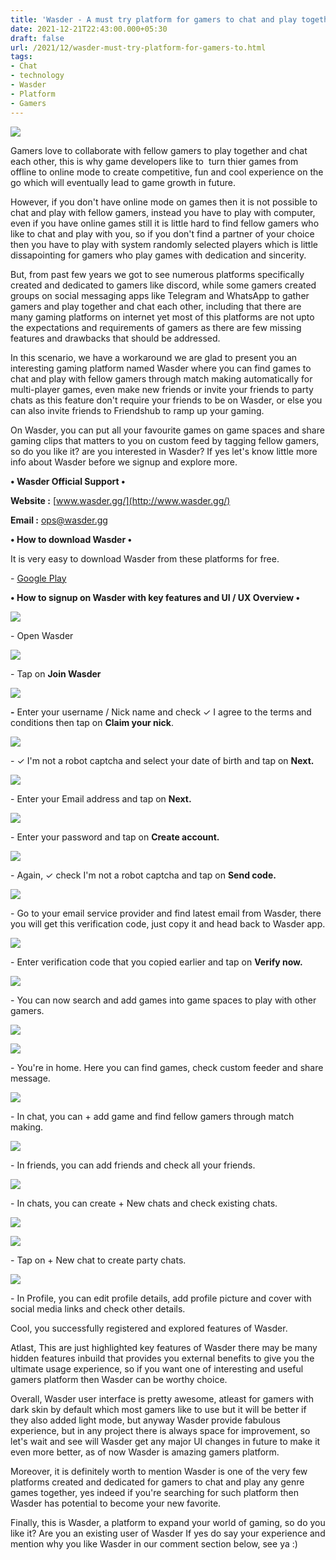 ```yaml
---
title: 'Wasder - A must try platform for gamers to chat and play together'
date: 2021-12-21T22:43:00.000+05:30
draft: false
url: /2021/12/wasder-must-try-platform-for-gamers-to.html
tags: 
- Chat
- technology
- Wasder
- Platform
- Gamers
---
```


 [![](https://lh3.googleusercontent.com/-F-GqZsbR22I/YcILKwb7FHI/AAAAAAAAIAk/c2coB-vjf4s8ELHuzoY2i1uDacElzi0ZgCNcBGAsYHQ/s1600/1640106790616766-0.png)](https://lh3.googleusercontent.com/-F-GqZsbR22I/YcILKwb7FHI/AAAAAAAAIAk/c2coB-vjf4s8ELHuzoY2i1uDacElzi0ZgCNcBGAsYHQ/s1600/1640106790616766-0.png) 

  

Gamers love to collaborate with fellow gamers to play together and chat each other, this is why game developers like to  turn thier games from offline to online mode to create competitive, fun and cool experience on the go which will eventually lead to game growth in future.

  

However, if you don't have online mode on games then it is not possible to chat and play with fellow gamers, instead you have to play with computer, even if you have online games still it is little hard to find fellow gamers who like to chat and play with you, so if you don't find a partner of your choice then you have to play with system randomly selected players which is little dissapointing for gamers who play games with dedication and sincerity.

  

But, from past few years we got to see numerous platforms specifically created and dedicated to gamers like discord, while some gamers created groups on social messaging apps like Telegram and WhatsApp to gather gamers and play together and chat each other, including that there are many gaming platforms on internet yet most of this platforms are not upto the expectations and requirements of gamers as there are few missing features and drawbacks that should be addressed.

  

In this scenario, we have a workaround we are glad to present you an interesting gaming platform named Wasder where you can find games to chat and play with fellow gamers through match making automatically for multi-player games, even make new friends or invite your friends to party chats as this feature don't require your friends to be on Wasder, or else you can also invite friends to Friendshub to ramp up your gaming.

  

On Wasder, you can put all your favourite games on game spaces and share gaming clips that matters to you on custom feed by tagging fellow gamers, so do you like it? are you interested in Wasder? If yes let's know little more info about Wasder before we signup and explore more.

  

**• Wasder Official Support •**

**Website :** [www.wasder.gg/](http://www.wasder.gg/)

**Email :** [ops@wasder.gg](mailto:ops@wasder.gg)

**• How to download Wasder •**

It is very easy to download Wasder from these platforms for free.

  

\- [Google Play](https://play.google.com/store/apps/details?id=gg.wasder.app)

**• How to signup on Wasder with key features and UI / UX Overview •**

 **[![](https://lh3.googleusercontent.com/-y5HP4mn3yvM/YcILJrM6oPI/AAAAAAAAIAg/5yhmN-P48rES0gYnJ_L1k8xwHQcrI5NRwCNcBGAsYHQ/s1600/1640106786488133-1.png)](https://lh3.googleusercontent.com/-y5HP4mn3yvM/YcILJrM6oPI/AAAAAAAAIAg/5yhmN-P48rES0gYnJ_L1k8xwHQcrI5NRwCNcBGAsYHQ/s1600/1640106786488133-1.png)** 

\- Open Wasder

  

 [![](https://lh3.googleusercontent.com/-qBO9xcXP7P0/YcILInGTuRI/AAAAAAAAIAc/Zi4086Ow8E8fQALA_tYjam5oHJEEBVFLACNcBGAsYHQ/s1600/1640106781731104-2.png)](https://lh3.googleusercontent.com/-qBO9xcXP7P0/YcILInGTuRI/AAAAAAAAIAc/Zi4086Ow8E8fQALA_tYjam5oHJEEBVFLACNcBGAsYHQ/s1600/1640106781731104-2.png) 

  

\- Tap on **Join Wasder**

 **[![](https://lh3.googleusercontent.com/-HPzLy_RxnM4/YcILHef8UEI/AAAAAAAAIAY/0ok1LGtdM383V7NPKTw1xozy3aW_YuaxwCNcBGAsYHQ/s1600/1640106777551516-3.png)](https://lh3.googleusercontent.com/-HPzLy_RxnM4/YcILHef8UEI/AAAAAAAAIAY/0ok1LGtdM383V7NPKTw1xozy3aW_YuaxwCNcBGAsYHQ/s1600/1640106777551516-3.png)** 

**\-** Enter your username / Nick name and check ✓ I agree to the terms and conditions then tap on **Claim your nick**.

  

 [![](https://lh3.googleusercontent.com/-y9pR5Y5tCoA/YcILGd2geCI/AAAAAAAAIAU/C0XtzhPZqGERqaevyNrBF1lDhedoP1toQCNcBGAsYHQ/s1600/1640106773042303-4.png)](https://lh3.googleusercontent.com/-y9pR5Y5tCoA/YcILGd2geCI/AAAAAAAAIAU/C0XtzhPZqGERqaevyNrBF1lDhedoP1toQCNcBGAsYHQ/s1600/1640106773042303-4.png) 

  

\- ✓ I'm not a robot captcha and select your date of birth and tap on **Next.**

 **[![](https://lh3.googleusercontent.com/-CHmKyFgnrZw/YcILFHq68PI/AAAAAAAAIAQ/as_4K5nv5IIk9rGbaFdn10bddg6HO_AnwCNcBGAsYHQ/s1600/1640106767923139-5.png)](https://lh3.googleusercontent.com/-CHmKyFgnrZw/YcILFHq68PI/AAAAAAAAIAQ/as_4K5nv5IIk9rGbaFdn10bddg6HO_AnwCNcBGAsYHQ/s1600/1640106767923139-5.png)** 

\- Enter your Email address and tap on **Next.**

 **[![](https://lh3.googleusercontent.com/-sHuXIZ9BsaU/YcILEKi976I/AAAAAAAAIAM/NvtvKZCKmtszYCEQIkXTnpC2GLqfCnhewCNcBGAsYHQ/s1600/1640106763824809-6.png)](https://lh3.googleusercontent.com/-sHuXIZ9BsaU/YcILEKi976I/AAAAAAAAIAM/NvtvKZCKmtszYCEQIkXTnpC2GLqfCnhewCNcBGAsYHQ/s1600/1640106763824809-6.png)** 

\- Enter your password and tap on **Create account.**

 **[![](https://lh3.googleusercontent.com/-iWrlAE6UXT0/YcILC9yoaCI/AAAAAAAAIAI/BuWO0Gm9hksPtsMSWRVmdoAd0jnJVxXDQCNcBGAsYHQ/s1600/1640106759381824-7.png)](https://lh3.googleusercontent.com/-iWrlAE6UXT0/YcILC9yoaCI/AAAAAAAAIAI/BuWO0Gm9hksPtsMSWRVmdoAd0jnJVxXDQCNcBGAsYHQ/s1600/1640106759381824-7.png)** 

\- Again, ✓ check I'm not a robot captcha and tap on **Send code.**

 **[![](https://lh3.googleusercontent.com/-DCrBdscGWeU/YcILB5Xlx4I/AAAAAAAAIAE/8lFx2nAmxBcVlM9wsNWNWWWTkwpvx4EtQCNcBGAsYHQ/s1600/1640106755090007-8.png)](https://lh3.googleusercontent.com/-DCrBdscGWeU/YcILB5Xlx4I/AAAAAAAAIAE/8lFx2nAmxBcVlM9wsNWNWWWTkwpvx4EtQCNcBGAsYHQ/s1600/1640106755090007-8.png)** 

\- Go to your email service provider and find latest email from Wasder, there you will get this verification code, just copy it and head back to Wasder app.

  

 [![](https://lh3.googleusercontent.com/-MSr_BlcVwxo/YcILA5_epqI/AAAAAAAAIAA/wsw3tgc9PFoUHMpoBHl8G2zoZWeVMHFlQCNcBGAsYHQ/s1600/1640106751236353-9.png)](https://lh3.googleusercontent.com/-MSr_BlcVwxo/YcILA5_epqI/AAAAAAAAIAA/wsw3tgc9PFoUHMpoBHl8G2zoZWeVMHFlQCNcBGAsYHQ/s1600/1640106751236353-9.png) 

  

\- Enter verification code that you copied earlier and tap on **Verify now.**

 [![](https://lh3.googleusercontent.com/-St-nThOcewg/YcIK_9VclaI/AAAAAAAAH_8/7ge_agoyJbc7JHvt6pNmZ42ET9AbGviwwCNcBGAsYHQ/s1600/1640106747098055-10.png)](https://lh3.googleusercontent.com/-St-nThOcewg/YcIK_9VclaI/AAAAAAAAH_8/7ge_agoyJbc7JHvt6pNmZ42ET9AbGviwwCNcBGAsYHQ/s1600/1640106747098055-10.png) 

  

\- You can now search and add games into game spaces to play with other gamers.

  

 [![](https://lh3.googleusercontent.com/-cBjXzTHQOrE/YcIK-98bKgI/AAAAAAAAH_4/gbbNPqXvLp4upAhcCJPCiT3_XQeuV8MwQCNcBGAsYHQ/s1600/1640106742457145-11.png)](https://lh3.googleusercontent.com/-cBjXzTHQOrE/YcIK-98bKgI/AAAAAAAAH_4/gbbNPqXvLp4upAhcCJPCiT3_XQeuV8MwQCNcBGAsYHQ/s1600/1640106742457145-11.png) 

  

 [![](https://lh3.googleusercontent.com/-FX94e5xZvRw/YcIK9vqCpsI/AAAAAAAAH_0/C8_-s59BsgcP1d-SXBCbRsQGltgY5RYvACNcBGAsYHQ/s1600/1640106738584634-12.png)](https://lh3.googleusercontent.com/-FX94e5xZvRw/YcIK9vqCpsI/AAAAAAAAH_0/C8_-s59BsgcP1d-SXBCbRsQGltgY5RYvACNcBGAsYHQ/s1600/1640106738584634-12.png) 

  

  

\- You're in home. Here you can find games, check custom feeder and share message.

  

 [![](https://lh3.googleusercontent.com/-87qk8GCKtq4/YcIK8m1DMII/AAAAAAAAH_w/w39UdfCqBSoeZoQYy9xJSUAC-d3ERLiwACNcBGAsYHQ/s1600/1640106734232168-13.png)](https://lh3.googleusercontent.com/-87qk8GCKtq4/YcIK8m1DMII/AAAAAAAAH_w/w39UdfCqBSoeZoQYy9xJSUAC-d3ERLiwACNcBGAsYHQ/s1600/1640106734232168-13.png) 

  

\- In chat, you can + add game and find fellow gamers through match making.

  

 [![](https://lh3.googleusercontent.com/-QZErWLHoZAs/YcIK7jJN0YI/AAAAAAAAH_s/Sim0wuQuYd4tZHmb7nQyK62NM68OsUVdgCNcBGAsYHQ/s1600/1640106729678385-14.png)](https://lh3.googleusercontent.com/-QZErWLHoZAs/YcIK7jJN0YI/AAAAAAAAH_s/Sim0wuQuYd4tZHmb7nQyK62NM68OsUVdgCNcBGAsYHQ/s1600/1640106729678385-14.png) 

  

\- In friends, you can add friends and check all your friends.

  

 [![](https://lh3.googleusercontent.com/-fitOua2R8M4/YcIK6QZiSII/AAAAAAAAH_o/oyyTBtpgcKc924fMP6QFTAxbKcjS31ZoACNcBGAsYHQ/s1600/1640106725214642-15.png)](https://lh3.googleusercontent.com/-fitOua2R8M4/YcIK6QZiSII/AAAAAAAAH_o/oyyTBtpgcKc924fMP6QFTAxbKcjS31ZoACNcBGAsYHQ/s1600/1640106725214642-15.png) 

  

\- In chats, you can create + New chats and check existing chats.

  

 [![](https://lh3.googleusercontent.com/-Ugi5puP3teQ/YcIK5UB5BtI/AAAAAAAAH_k/EdrHEuZkkIIFaRkBiTB7t12Gt8cgFt68ACNcBGAsYHQ/s1600/1640106720872338-16.png)](https://lh3.googleusercontent.com/-Ugi5puP3teQ/YcIK5UB5BtI/AAAAAAAAH_k/EdrHEuZkkIIFaRkBiTB7t12Gt8cgFt68ACNcBGAsYHQ/s1600/1640106720872338-16.png) 

  

 [![](https://lh3.googleusercontent.com/-iWsWIFY3rug/YcIK4ZPF2aI/AAAAAAAAH_g/7CKA0SPsuosN3c55QOqiyp4ZhBpjGDpxQCNcBGAsYHQ/s1600/1640106716741383-17.png)](https://lh3.googleusercontent.com/-iWsWIFY3rug/YcIK4ZPF2aI/AAAAAAAAH_g/7CKA0SPsuosN3c55QOqiyp4ZhBpjGDpxQCNcBGAsYHQ/s1600/1640106716741383-17.png) 

  

\- Tap on + New chat to create party chats.

  

 [![](https://lh3.googleusercontent.com/-MbWqc2PG_Ck/YcIK3I2i36I/AAAAAAAAH_c/nMObTmMsUAANldO1tiNb1ksLxQYwVafbQCNcBGAsYHQ/s1600/1640106712008994-18.png)](https://lh3.googleusercontent.com/-MbWqc2PG_Ck/YcIK3I2i36I/AAAAAAAAH_c/nMObTmMsUAANldO1tiNb1ksLxQYwVafbQCNcBGAsYHQ/s1600/1640106712008994-18.png) 

  

\- In Profile, you can edit profile details, add profile picture and cover with social media links and check other details.

  

Cool, you successfully registered and explored features of Wasder.

  

Atlast, This are just highlighted key features of Wasder there may be many hidden features inbuild that provides you external benefits to give you the ultimate usage experience, so if you want one of interesting and useful gamers platform then Wasder can be worthy choice.  

  

Overall, Wasder user interface is pretty awesome, atleast for gamers with dark skin by default which most gamers like to use but it will be better if they also added light mode, but anyway Wasder provide fabulous experience, but in any project there is always space for improvement, so let's wait and see will Wasder get any major UI changes in future to make it even more better, as of now Wasder is amazing gamers platform.

  

Moreover, it is definitely worth to mention Wasder is one of the very few platforms created and dedicated for gamers to chat and play any genre games together, yes indeed if you're searching for such platform then Wasder has potential to become your new favorite.

  

Finally, this is Wasder, a platform to expand your world of gaming, so do you like it? Are you an existing user of Wasder If yes do say your experience and mention why you like Wasder in our comment section below, see ya :)